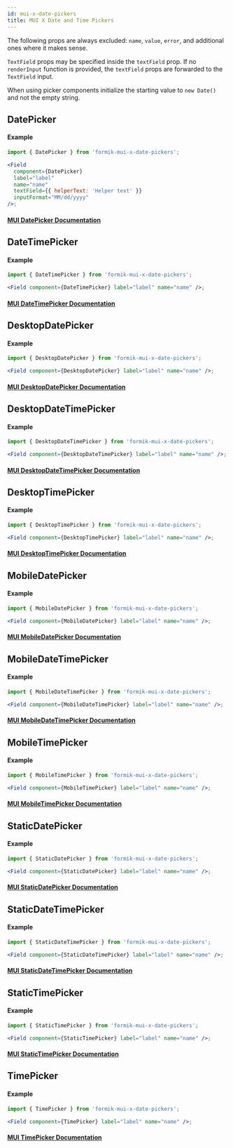 ```yaml
---
id: mui-x-date-pickers
title: MUI X Date and Time Pickers
---
```


The following props are always excluded: `name`, `value`, `error`, and additional ones where it makes sense.

`TextField` props may be specified inside the `textField` prop. If no `renderInput` function is provided, the `textField` props are forwarded to the `TextField` input.

When using picker components initialize the starting value to `new Date()` and not the empty string.

## DatePicker

#### Example

```jsx
import { DatePicker } from 'formik-mui-x-date-pickers';

<Field
  component={DatePicker}
  label="label"
  name="name"
  textField={{ helperText: 'Helper text' }}
  inputFormat="MM/dd/yyyy"
/>;
```

#### [MUI DatePicker Documentation](https://mui.com/x/api/date-pickers/date-picker/)

## DateTimePicker

#### Example

```jsx
import { DateTimePicker } from 'formik-mui-x-date-pickers';

<Field component={DateTimePicker} label="label" name="name" />;
```

#### [MUI DateTimePicker Documentation](https://mui.com/x/api/date-pickers/date-time-picker/)

## DesktopDatePicker

#### Example

```jsx
import { DesktopDatePicker } from 'formik-mui-x-date-pickers';

<Field component={DesktopDatePicker} label="label" name="name" />;
```

#### [MUI DesktopDatePicker Documentation](https://mui.com/x/api/date-pickers/desktop-date-picker/)

## DesktopDateTimePicker

#### Example

```jsx
import { DesktopDateTimePicker } from 'formik-mui-x-date-pickers';

<Field component={DesktopDateTimePicker} label="label" name="name" />;
```

#### [MUI DesktopDateTimePicker Documentation](https://mui.com/x/api/date-pickers/desktop-date-time-picker/)

## DesktopTimePicker

#### Example

```jsx
import { DesktopTimePicker } from 'formik-mui-x-date-pickers';

<Field component={DesktopTimePicker} label="label" name="name" />;
```

#### [MUI DesktopTimePicker Documentation](https://mui.com/x/api/date-pickers/desktop-time-picker/)

## MobileDatePicker

#### Example

```jsx
import { MobileDatePicker } from 'formik-mui-x-date-pickers';

<Field component={MobileDatePicker} label="label" name="name" />;
```

#### [MUI MobileDatePicker Documentation](https://mui.com/x/api/date-pickers/mobile-date-picker/)

## MobileDateTimePicker

#### Example

```jsx
import { MobileDateTimePicker } from 'formik-mui-x-date-pickers';

<Field component={MobileDateTimePicker} label="label" name="name" />;
```

#### [MUI MobileDateTimePicker Documentation](https://mui.com/x/api/date-pickers/mobile-date-time-picker/)

## MobileTimePicker

#### Example

```jsx
import { MobileTimePicker } from 'formik-mui-x-date-pickers';

<Field component={MobileTimePicker} label="label" name="name" />;
```

#### [MUI MobileTimePicker Documentation](https://mui.com/x/api/date-pickers/mobile-time-picker/)

## StaticDatePicker

#### Example

```jsx
import { StaticDatePicker } from 'formik-mui-x-date-pickers';

<Field component={StaticDatePicker} label="label" name="name" />;
```

#### [MUI StaticDatePicker Documentation](https://mui.com/x/api/date-pickers/static-date-picker/)

## StaticDateTimePicker

#### Example

```jsx
import { StaticDateTimePicker } from 'formik-mui-x-date-pickers';

<Field component={StaticDateTimePicker} label="label" name="name" />;
```

#### [MUI StaticDateTimePicker Documentation](https://mui.com/x/api/date-pickers/static-date-time-picker/)

## StaticTimePicker

#### Example

```jsx
import { StaticTimePicker } from 'formik-mui-x-date-pickers';

<Field component={StaticTimePicker} label="label" name="name" />;
```

#### [MUI StaticTimePicker Documentation](https://mui.com/x/api/date-pickers/static-time-picker/)

## TimePicker

#### Example

```jsx
import { TimePicker } from 'formik-mui-x-date-pickers';

<Field component={TimePicker} label="label" name="name" />;
```

#### [MUI TimePicker Documentation](https://mui.com/x/api/date-pickers/time-picker/)
